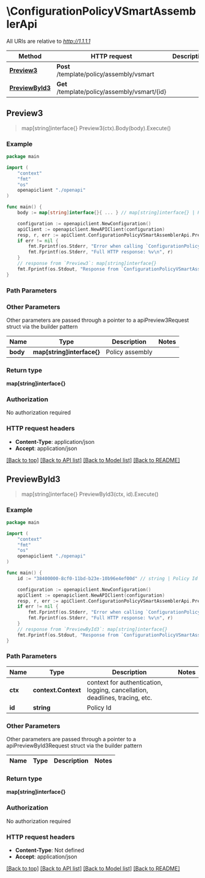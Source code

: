 # \ConfigurationPolicyVSmartAssemblerApi

All URIs are relative to *http://1.1.1.1*

Method | HTTP request | Description
------------- | ------------- | -------------
[**Preview3**](ConfigurationPolicyVSmartAssemblerApi.md#Preview3) | **Post** /template/policy/assembly/vsmart | 
[**PreviewById3**](ConfigurationPolicyVSmartAssemblerApi.md#PreviewById3) | **Get** /template/policy/assembly/vsmart/{id} | 



## Preview3

> map[string]interface{} Preview3(ctx).Body(body).Execute()





### Example

```go
package main

import (
    "context"
    "fmt"
    "os"
    openapiclient "./openapi"
)

func main() {
    body := map[string]interface{}{ ... } // map[string]interface{} | Policy assembly (optional)

    configuration := openapiclient.NewConfiguration()
    apiClient := openapiclient.NewAPIClient(configuration)
    resp, r, err := apiClient.ConfigurationPolicyVSmartAssemblerApi.Preview3(context.Background()).Body(body).Execute()
    if err != nil {
        fmt.Fprintf(os.Stderr, "Error when calling `ConfigurationPolicyVSmartAssemblerApi.Preview3``: %v\n", err)
        fmt.Fprintf(os.Stderr, "Full HTTP response: %v\n", r)
    }
    // response from `Preview3`: map[string]interface{}
    fmt.Fprintf(os.Stdout, "Response from `ConfigurationPolicyVSmartAssemblerApi.Preview3`: %v\n", resp)
}
```

### Path Parameters



### Other Parameters

Other parameters are passed through a pointer to a apiPreview3Request struct via the builder pattern


Name | Type | Description  | Notes
------------- | ------------- | ------------- | -------------
 **body** | **map[string]interface{}** | Policy assembly | 

### Return type

**map[string]interface{}**

### Authorization

No authorization required

### HTTP request headers

- **Content-Type**: application/json
- **Accept**: application/json

[[Back to top]](#) [[Back to API list]](../README.md#documentation-for-api-endpoints)
[[Back to Model list]](../README.md#documentation-for-models)
[[Back to README]](../README.md)


## PreviewById3

> map[string]interface{} PreviewById3(ctx, id).Execute()





### Example

```go
package main

import (
    "context"
    "fmt"
    "os"
    openapiclient "./openapi"
)

func main() {
    id := "38400000-8cf0-11bd-b23e-10b96e4ef00d" // string | Policy Id

    configuration := openapiclient.NewConfiguration()
    apiClient := openapiclient.NewAPIClient(configuration)
    resp, r, err := apiClient.ConfigurationPolicyVSmartAssemblerApi.PreviewById3(context.Background(), id).Execute()
    if err != nil {
        fmt.Fprintf(os.Stderr, "Error when calling `ConfigurationPolicyVSmartAssemblerApi.PreviewById3``: %v\n", err)
        fmt.Fprintf(os.Stderr, "Full HTTP response: %v\n", r)
    }
    // response from `PreviewById3`: map[string]interface{}
    fmt.Fprintf(os.Stdout, "Response from `ConfigurationPolicyVSmartAssemblerApi.PreviewById3`: %v\n", resp)
}
```

### Path Parameters


Name | Type | Description  | Notes
------------- | ------------- | ------------- | -------------
**ctx** | **context.Context** | context for authentication, logging, cancellation, deadlines, tracing, etc.
**id** | **string** | Policy Id | 

### Other Parameters

Other parameters are passed through a pointer to a apiPreviewById3Request struct via the builder pattern


Name | Type | Description  | Notes
------------- | ------------- | ------------- | -------------


### Return type

**map[string]interface{}**

### Authorization

No authorization required

### HTTP request headers

- **Content-Type**: Not defined
- **Accept**: application/json

[[Back to top]](#) [[Back to API list]](../README.md#documentation-for-api-endpoints)
[[Back to Model list]](../README.md#documentation-for-models)
[[Back to README]](../README.md)

